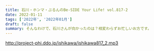```yaml
---
title: 石川・ホンマ・ぶるんのBe-SIDE Your Life! vol.817-2
date: 2022-01-11
tags: ['2022年', '2022年01月']
draft: false
summary: そんなわけで、石川さんが向かったのは？相変わらずお忙しいお方です。
---
```


http://project-phi.ddo.jp/ishikawa/ishikawa817_2.mp3
